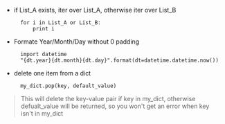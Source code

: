 
* if List_A exists, iter over List_A, otherwise iter over List_B

        for i in List_A or List_B:
            print i

* Formate Year/Month/Day without 0 padding

        import datetime
        "{dt.year}{dt.month}{dt.day}".format(dt=datetime.datetime.now())

* delete one item from a dict

        my_dict.pop(key, default_value)

>   This will delete the key-value pair if key in my_dict, otherwise defualt_value will be returned, so you won't get an error when key isn't in my_dict

